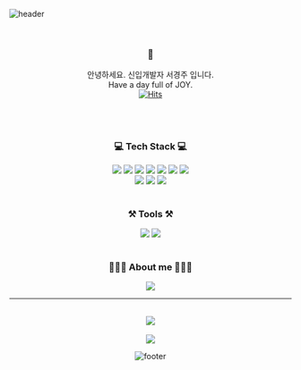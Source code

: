 
![header](https://capsule-render.vercel.app/api?type=waving&&color=gradient&height=100&section=header&fontSize=90)

<div align = "center">

<br/>

<h3>🥳</h3>

안녕하세요. 신입개발자 서경주 입니다.<br/>
Have a day full of JOY.<br/>
[![Hits](https://hits.seeyoufarm.com/api/count/incr/badge.svg?url=https%3A%2F%2Fgithub.com%2Fseokyoungjuu&count_bg=%23F3F3EC&title_bg=%23FDDC49&icon=iconify.svg&icon_color=%23FFFFFF&title=hits&edge_flat=false)](https://hits.seeyoufarm.com)
<br/><br/><br/><br/>


<h3>💻 Tech Stack 💻</h3>
<img src="https://img.shields.io/badge/HTML5-E34F26?style=flat&logo=HTML5&logoColor=white" />
<img src="https://img.shields.io/badge/CSS3-1572B6?style=flat&logo=CSS3&logoColor=white" />
<img src="https://img.shields.io/badge/JavaScript-F7DF1E?style=flat&logo=CSS3&logoColor=white" />
<img src="https://img.shields.io/badge/jQuery-0769AD?style=flat&logo=jQuery&logoColor=white" />
<img src="https://img.shields.io/badge/Bootstrap-7952B3?style=flat&logo=Bootstrap&logoColor=white" />
<img src="https://img.shields.io/badge/Spring-6DB33F?style=flat&logo=Spring&logoColor=white"/>
<img src="https://img.shields.io/badge/Java-007396?style=flat&logo=Java&logoColor=white" />
<br/>
<img src="https://img.shields.io/badge/Apache Maven-C71A36?style=flat&logo=Apache Maven&logoColor=white" />
<img src="https://img.shields.io/badge/Apache Tomcat-F8DC75?style=flat&logo=Apache Tomcat&logoColor=white" />
<img src="https://img.shields.io/badge/Oracle-F80000?style=flat&logo=Oracle&logoColor=white" />
<br/><br/>

<h3>⚒ Tools ⚒</h3>
<img src="https://img.shields.io/badge/Eclipse IDE-2C2255?style=flat&logo=Eclipse IDE&logoColor=white" />
<img src="https://img.shields.io/badge/Visual Studio Code-007ACC?style=flat&logo=Visual Studio Code&logoColor=white" />
<br/><br/>

<h3>👩🏻‍💻 About me 👩🏻‍💻</h3>
<img src="https://img.shields.io/badge/Notion-000000?style=flat&logo=Notion&logoColor=white" />
<hr/>

<br/>
<img src="https://github-readme-stats.vercel.app/api/top-langs/?username=seokyoungjuu&layout=compact"><br><br>
<img src="https://github-readme-stats.vercel.app/api?username=seokyoungjuu&show_icons=true">
<br/>

![footer](https://capsule-render.vercel.app/api?type=waving&&color=gradient&height=100&section=footer&fontSize=90)
